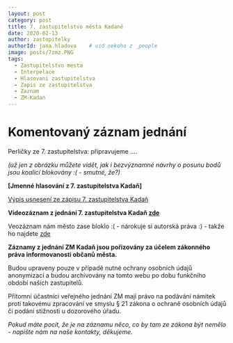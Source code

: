 ```yaml
---
layout: post
category: post
title: 7. zastupitelstvo města Kadaně
date: 2020-02-13
author: zastupitelky
authorId: jana.hladova    # uid nekoho z _people
image: posts/7zmz.PNG
tags:
  - Zastupitelstvo mesta
  - Interpelace
  - Hlasovani zastupitelstva
  - Zapis ze zastupitelstva
  - Zaznam 
  - ZM-Kadan
---
```


# Komentovaný záznam jednání 

Perličky ze 7. zastupitelstva: připravujeme   ....


*(už jen z obrázku můžete vidět, jak i bezvýznamné návrhy o posunu bodů jsou koalicí blokovány :( - smutné, že?)*





**[Jmenné hlasování z 7. zastupitelstva Kadaň]**

[Výpis usnesení ze zápisu 7. zastupitelstva Kadaň](https://www.mesto-kadan.cz/filemanager/files/642685.pdf)

**Videozáznam z jednání 7. zastupitelstva Kadaň [zde](https://www.youtube.com/watch?v=GCinSz15N6s)**

Veozáznam nám město zase bloklo :( - nárokuje si autorská práva :) - takže ho najdete [zde](https://drive.google.com/open?id=1HikHPcVRYDzXkePMGR43iWhEYCYs8r0W)




**Záznamy z jednání ZM Kadaň jsou pořizovány za účelem zákonného práva informovanosti občanů města.** 

Budou upraveny pouze v případě nutné ochrany osobních údajů anonymizací a budou archivovány na tomto webu po dobu funkčního období našich zastupitelů. 

Přítomní účastníci veřejného jednání ZM mají právo na podávání námitek proti takovému zpracování ve smyslu § 21 zákona o ochraně osobních údajů či podání stížnosti u dozorového úřadu.

*Pokud máte pocit, že je na záznamu něco, co by tam ze zákona být nemělo - napište nám na naše kontakty, děkujeme.*
